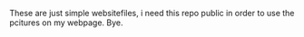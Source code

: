 These are just simple websitefiles, i need this repo public in order to use the pcitures on my webpage. Bye.
